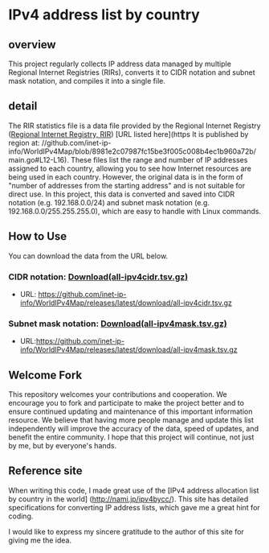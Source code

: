 # IPv4 address list by country

## overview
This project regularly collects IP address data managed by multiple Regional Internet Registries (RIRs), converts it to CIDR notation and subnet mask notation, and compiles it into a single file.

## detail
The RIR statistics file is a data file provided by the Regional Internet Registry ([Regional Internet Registry, RIR](https://en.wikipedia.org/wiki/Regional_Internet_registry)) [URL listed here](https It is published by region at: //github.com/inet-ip-info/WorldIPv4Map/blob/8981e2c07987fc15be3f005c008b4ec1b960a72b/main.go#L12-L16). These files list the range and number of IP addresses assigned to each country, allowing you to see how Internet resources are being used in each country. However, the original data is in the form of "number of addresses from the starting address" and is not suitable for direct use. In this project, this data is converted and saved into CIDR notation (e.g. 192.168.0.0/24) and subnet mask notation (e.g. 192.168.0.0/255.255.255.0), which are easy to handle with Linux commands.

## How to Use
You can download the data from the URL below.

### CIDR notation: [Download(all-ipv4cidr.tsv.gz)](https://github.com/inet-ip-info/WorldIPv4Map/releases/latest/download/all-ipv4cidr.tsv.gz)
- URL: https://github.com/inet-ip-info/WorldIPv4Map/releases/latest/download/all-ipv4cidr.tsv.gz
### Subnet mask notation: [Download(all-ipv4mask.tsv.gz)](https://github.com/inet-ip-info/WorldIPv4Map/releases/latest/download/all-ipv4mask.tsv.gz)
 - URL:https://github.com/inet-ip-info/WorldIPv4Map/releases/latest/download/all-ipv4mask.tsv.gz

## Welcome Fork
This repository welcomes your contributions and cooperation. We encourage you to fork and participate to make the project better and to ensure continued updating and maintenance of this important information resource. We believe that having more people manage and update this list independently will improve the accuracy of the data, speed of updates, and benefit the entire community. I hope that this project will continue, not just by me, but by everyone's hands.


## Reference site
When writing this code, I made great use of the [IPv4 address allocation list by country in the world] (http://nami.jp/ipv4bycc/). This site has detailed specifications for converting IP address lists, which gave me a great hint for coding.

I would like to express my sincere gratitude to the author of this site for giving me the idea.